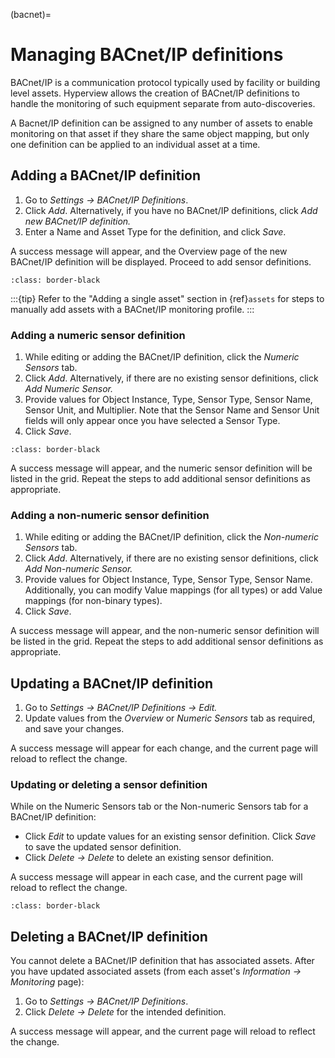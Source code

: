(bacnet)=

# Managing BACnet/IP definitions

BACnet/IP is a communication protocol typically used by facility or building level assets. Hyperview allows the creation of BACnet/IP definitions to handle the monitoring of such equipment separate from auto-discoveries.

A Bacnet/IP definition can be assigned to any number of assets to enable monitoring on that asset if they share the same object mapping, but only one definition can be applied to an individual asset at a time.

## Adding a BACnet/IP definition

1. Go to *Settings → BACnet/IP Definitions*.
2. Click *Add*. Alternatively, if you have no BACnet/IP definitions, click *Add new BACnet/IP definition.*
3. Enter a Name and Asset Type for the definition, and click *Save*.

A success message will appear, and the Overview page of the new BACnet/IP definition will be displayed. Proceed to add sensor definitions.

```{image} /product/settings/media/monitoring_03.png
:class: border-black
```

:::{tip}
Refer to the "Adding a single asset" section in {ref}`assets` for steps to manually add assets with a BACnet/IP monitoring profile.
:::

### Adding a numeric sensor definition

1. While editing or adding the BACnet/IP definition, click the *Numeric Sensors* tab.
2. Click *Add*. Alternatively, if there are no existing sensor definitions, click *Add Numeric Sensor.*
3. Provide values for Object Instance, Type, Sensor Type, Sensor Name, Sensor Unit, and Multiplier. Note that the Sensor Name and Sensor Unit fields will only appear once you have selected a Sensor Type.
4. Click *Save*.

```{image} /product/settings/media/monitoring_11.png
:class: border-black
```

A success message will appear, and the numeric sensor definition will be listed in the grid. Repeat the steps to add additional sensor definitions as appropriate.

### Adding a non-numeric sensor definition

1. While editing or adding the BACnet/IP definition, click the *Non-numeric Sensors* tab.
2. Click *Add*. Alternatively, if there are no existing sensor definitions, click *Add Non-numeric Sensor.*
3. Provide values for Object Instance, Type, Sensor Type, Sensor Name. Additionally, you can modify Value mappings (for all types) or add Value mappings (for non-binary types).
4. Click *Save*.

A success message will appear, and the non-numeric sensor definition will be listed in the grid. Repeat the steps to add additional sensor definitions as appropriate.

## Updating a BACnet/IP definition

1. Go to *Settings → BACnet/IP Definitions → Edit.*
2. Update values from the *Overview* or *Numeric Sensors* tab as required, and save your changes.

A success message will appear for each change, and the current page will reload to reflect the change.

### Updating or deleting a sensor definition

While on the Numeric Sensors tab or the Non-numeric Sensors tab for a BACnet/IP definition:

- Click *Edit* to update values for an existing sensor definition. Click *Save* to save the updated sensor definition.
- Click *Delete → Delete* to delete an existing sensor definition.

A success message will appear in each case, and the current page will reload to reflect the change.

```{image} /product/settings/media/monitoring_13.png
:class: border-black
```

## Deleting a BACnet/IP definition

You cannot delete a BACnet/IP definition that has associated assets. After you have updated associated assets (from each asset's *Information → Monitoring* page):

1. Go to *Settings → BACnet/IP Definitions*.
2. Click *Delete → Delete* for the intended definition.

A success message will appear, and the current page will reload to reflect the change.
